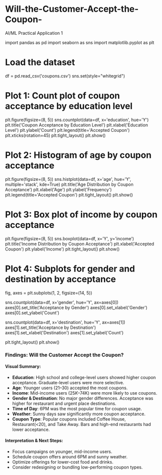 # Will-the-Customer-Accept-the-Coupon-
AI/ML Practical Application 1

import pandas as pd
import seaborn as sns
import matplotlib.pyplot as plt

# Load the dataset
df = pd.read_csv('coupons.csv')
sns.set(style="whitegrid")

# Plot 1: Count plot of coupon acceptance by education level
plt.figure(figsize=(8, 5))
sns.countplot(data=df, x='education', hue='Y')
plt.title('Coupon Acceptance by Education Level')
plt.xlabel('Education Level')
plt.ylabel('Count')
plt.legend(title='Accepted Coupon')
plt.xticks(rotation=45)
plt.tight_layout()
plt.show()

# Plot 2: Histogram of age by coupon acceptance
plt.figure(figsize=(8, 5))
sns.histplot(data=df, x='age', hue='Y', multiple='stack', kde=True)
plt.title('Age Distribution by Coupon Acceptance')
plt.xlabel('Age')
plt.ylabel('Frequency')
plt.legend(title='Accepted Coupon')
plt.tight_layout()
plt.show()

# Plot 3: Box plot of income by coupon acceptance
plt.figure(figsize=(8, 5))
sns.boxplot(data=df, x='Y', y='income')
plt.title('Income Distribution by Coupon Acceptance')
plt.xlabel('Accepted Coupon')
plt.ylabel('Income')
plt.tight_layout()
plt.show()

# Plot 4: Subplots for gender and destination by acceptance
fig, axes = plt.subplots(1, 2, figsize=(14, 5))

sns.countplot(data=df, x='gender', hue='Y', ax=axes[0])
axes[0].set_title('Acceptance by Gender')
axes[0].set_xlabel('Gender')
axes[0].set_ylabel('Count')

sns.countplot(data=df, x='destination', hue='Y', ax=axes[1])
axes[1].set_title('Acceptance by Destination')
axes[1].set_xlabel('Destination')
axes[1].set_ylabel('Count')

plt.tight_layout()
plt.show()

### Findings: Will the Customer Accept the Coupon?

#### Visual Summary:

- **Education**: High school and college-level users showed higher coupon acceptance. Graduate-level users were more selective.
- **Age**: Younger users (21–30) accepted the most coupons.
- **Income**: Mid-income users ($25K–$74K) were more likely to use coupons.
- **Gender & Destination**: No major gender differences. Acceptance was higher for restaurant and urgent place destinations.
- **Time of Day**: 6PM was the most popular time for coupon usage.
- **Weather**: Sunny days saw significantly more coupon acceptance.
- **Coupon Type**: Popular coupons included Coffee House, Restaurant(<20), and Take Away. Bars and high-end restaurants had lower acceptance.

#### Interpretation & Next Steps:

- Focus campaigns on younger, mid-income users.
- Schedule coupon offers around 6PM and sunny weather.
- Optimize offerings for lower-cost food and drinks.
- Consider redesigning or bundling low-performing coupon types.
